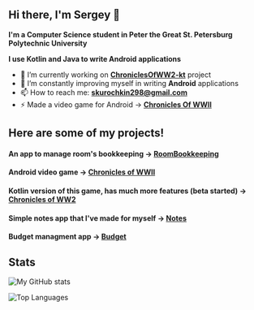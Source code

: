 ## Hi there, I'm Sergey 👋

**I'm a Computer Science student in Peter the Great St. Petersburg Polytechnic University**

**I use Kotlin and Java to write Android applications**

- 🔭 I’m currently working on [**ChroniclesOfWW2-kt**](https://github.com/kursor1337/ChroniclesOfWW2-kt) project
- 🌱 I’m constantly improving myself in writing **Android** applications
- 📫 How to reach me: **skurochkin298@gmail.com**
- ⚡ Made a video game for Android -> [**Chronicles Of WWII**](https://github.com/kursor1337/Chronicles-of-WWII)

## Here are some of my projects!
#### An app to manage room's bookkeeping -> [RoomBookkeeping](https://github.com/kursor1337/RoomBookkeeping)
#### Android video game -> [Chronicles of WWII](https://github.com/kursor1337/Chronicles-of-WWII)
#### Kotlin version of this game, has much more features (beta started) -> [Chronicles of WW2](https://github.com/kursor1337/ChroniclesOfWW2-kt)
#### Simple notes app that I've made for myself -> [Notes](https://github.com/kursor1337/Notes)
#### Budget managment app -> [Budget](https://github.com/kursor1337/Budget)

## Stats
![My GitHub stats](https://github-readme-stats.vercel.app/api?username=kursor1337&show_icons=true&theme=dracula)

![Top Languages](https://github-readme-stats.vercel.app/api/top-langs/?username=kursor1337&theme=dracula)
